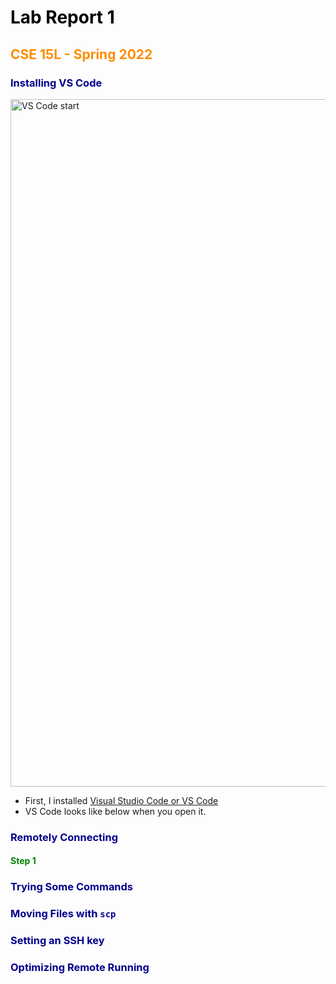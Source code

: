 <style>
H1{color:Black !important;}
H2{color:DarkOrange !important;}
H3{color:DarkBlue !important;}
H4{color:Green !important;}
p{color:Black !important;}
</style>


# Lab Report 1
## CSE 15L - Spring 2022

### Installing VS Code

<img width="1100" alt="VS Code start" src="https://user-images.githubusercontent.com/66764591/162654164-6850a7cb-000a-4e79-a378-8dfb92fd0f64.png">


* First, I installed [Visual Studio Code or VS Code](https://code.visualstudio.com/)
* VS Code looks like below when you open it.

### Remotely Connecting

#### Step 1

### Trying Some Commands

### Moving Files with `scp`

### Setting an SSH key

### Optimizing Remote Running

